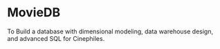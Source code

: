 # MovieDB
To Build a database with dimensional modeling, data warehouse design, and advanced SQL for Cinephiles.
